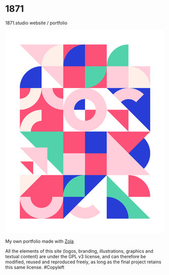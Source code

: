 # 1871
1871.studio website / portfolio

![1871 art](https://raw.githubusercontent.com/Dehelssey/1871/ced1b3379305d25f7ac49daef1579752eb21a63e/static/icono/intro-light.svg)

My own portfolio made with [Zola](https://github.com/getzola/zola)

All the elements of this site (logos, branding, illustrations, graphics and textual content) are under the GPL v3 license, and can therefore be modified, reused and reproduced freely, as long as the final project retains this same license. #Copyleft
